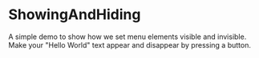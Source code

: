 # ShowingAndHiding
A simple demo to show how we set menu elements visible and invisible. Make your "Hello World" text appear and disappear by pressing a button. 